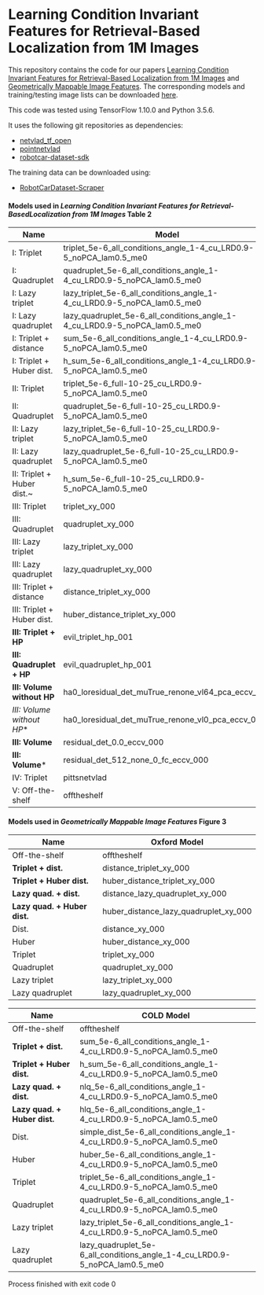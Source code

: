 # Learning Condition Invariant Features for Retrieval-Based Localization from 1M Images

This repository contains the code for our papers  [Learning Condition Invariant Features for Retrieval-Based Localization from 1M Images](https://arxiv.org/pdf/2008.12165.pdf) and [Geometrically Mappable Image Features](https://arxiv.org/abs/2003.09682). 
The corresponding models and training/testing image lists can be downloaded [here](https://www.dropbox.com/sh/xao2zjlp9tbkb1x/AABdGmJUvBcos0pU3JKJYlZVa?dl=0).

This code was tested using TensorFlow 1.10.0 and Python 3.5.6.

It uses the following git repositories as dependencies:

- [netvlad_tf_open](https://github.com/uzh-rpg/netvlad_tf_open)
- [pointnetvlad](https://github.com/mikacuy/pointnetvlad)
- [robotcar-dataset-sdk](https://github.com/ori-mrg/robotcar-dataset-sdk)

The training data can be downloaded using: 

- [RobotCarDataset-Scraper](https://github.com/mttgdd/RobotCarDataset-Scraper)

#### Models used in *Learning Condition Invariant Features for Retrieval-BasedLocalization from 1M Images* Table 2
| Name | Model |
|-|-|
| I: Triplet | triplet_5e-6_all_conditions_angle_1-4_cu_LRD0.9-5_noPCA_lam0.5_me0 |
| I: Quadruplet | quadruplet_5e-6_all_conditions_angle_1-4_cu_LRD0.9-5_noPCA_lam0.5_me0 |
| I: Lazy triplet | lazy_triplet_5e-6_all_conditions_angle_1-4_cu_LRD0.9-5_noPCA_lam0.5_me0 |
| I: Lazy quadruplet | lazy_quadruplet_5e-6_all_conditions_angle_1-4_cu_LRD0.9-5_noPCA_lam0.5_me0 |
| I: Triplet + distance | sum_5e-6_all_conditions_angle_1-4_cu_LRD0.9-5_noPCA_lam0.5_me0 |
| I: Triplet + Huber dist. | h_sum_5e-6_all_conditions_angle_1-4_cu_LRD0.9-5_noPCA_lam0.5_me0 |
| II: Triplet | triplet_5e-6_full-10-25_cu_LRD0.9-5_noPCA_lam0.5_me0 |
| II: Quadruplet | quadruplet_5e-6_full-10-25_cu_LRD0.9-5_noPCA_lam0.5_me0 |
| II: Lazy triplet | lazy_triplet_5e-6_full-10-25_cu_LRD0.9-5_noPCA_lam0.5_me0 |
| II: Lazy quadruplet | lazy_quadruplet_5e-6_full-10-25_cu_LRD0.9-5_noPCA_lam0.5_me0 |
| II: Triplet + Huber dist.~ | h_sum_5e-6_full-10-25_cu_LRD0.9-5_noPCA_lam0.5_me0 |
| III: Triplet | triplet_xy_000 |
| III: Quadruplet | quadruplet_xy_000 |
| III: Lazy triplet | lazy_triplet_xy_000 |
| III: Lazy quadruplet | lazy_quadruplet_xy_000 |
| III: Triplet + distance | distance_triplet_xy_000 |
| III: Triplet + Huber dist. | huber_distance_triplet_xy_000 |
| **III: Triplet + HP** | evil_triplet_hp_001 |
| **III: Quadruplet + HP** | evil_quadruplet_hp_001 |
| **III: Volume without HP** | ha0_loresidual_det_muTrue_renone_vl64_pca_eccv_000 |
| **III: Volume* without HP** | ha0_loresidual_det_muTrue_renone_vl0_pca_eccv_001 |
| **III: Volume** | residual_det_0.0_eccv_000 |
| **III: Volume*** | residual_det_512_none_0_fc_eccv_000 |
| IV: Triplet | pittsnetvlad |
| V: Off-the-shelf | offtheshelf |

#### Models used in *Geometrically Mappable Image Features* Figure 3
|Name| Oxford Model|
|-|-|
| Off-the-shelf | offtheshelf |
| **Triplet + dist.** | distance_triplet_xy_000 |
| **Triplet + Huber dist.** | huber_distance_triplet_xy_000 |
| **Lazy quad. + dist.** | distance_lazy_quadruplet_xy_000 |
| **Lazy quad. + Huber dist.** | huber_distance_lazy_quadruplet_xy_000 |
| Dist. | distance_xy_000 |
| Huber | huber_distance_xy_000 |
| Triplet | triplet_xy_000 |
| Quadruplet | quadruplet_xy_000 |
| Lazy triplet | lazy_triplet_xy_000 |
| Lazy quadruplet | lazy_quadruplet_xy_000 |

|Name| COLD Model
|-|-|
| Off-the-shelf | offtheshelf |
| **Triplet + dist.** | sum_5e-6_all_conditions_angle_1-4_cu_LRD0.9-5_noPCA_lam0.5_me0 |
| **Triplet + Huber dist.** | h_sum_5e-6_all_conditions_angle_1-4_cu_LRD0.9-5_noPCA_lam0.5_me0 |
| **Lazy quad. + dist.** | nlq_5e-6_all_conditions_angle_1-4_cu_LRD0.9-5_noPCA_lam0.5_me0 |
| **Lazy quad. + Huber dist.** | hlq_5e-6_all_conditions_angle_1-4_cu_LRD0.9-5_noPCA_lam0.5_me0 |
| Dist. | simple_dist_5e-6_all_conditions_angle_1-4_cu_LRD0.9-5_noPCA_lam0.5_me0 |
| Huber | huber_5e-6_all_conditions_angle_1-4_cu_LRD0.9-5_noPCA_lam0.5_me0 |
| Triplet | triplet_5e-6_all_conditions_angle_1-4_cu_LRD0.9-5_noPCA_lam0.5_me0 |
| Quadruplet | quadruplet_5e-6_all_conditions_angle_1-4_cu_LRD0.9-5_noPCA_lam0.5_me0 |
| Lazy triplet | lazy_triplet_5e-6_all_conditions_angle_1-4_cu_LRD0.9-5_noPCA_lam0.5_me0 |
| Lazy quadruplet | lazy_quadruplet_5e-6_all_conditions_angle_1-4_cu_LRD0.9-5_noPCA_lam0.5_me0 |

Process finished with exit code 0

